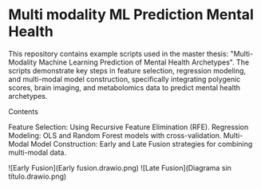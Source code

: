 # Multi modality ML Prediction Mental Health

This repository contains example scripts used in the master thesis: "Multi-Modality Machine Learning Prediction of Mental Health Archetypes". The scripts demonstrate key steps in feature selection, regression modeling, and multi-modal model construction, specifically integrating polygenic scores, brain imaging, and metabolomics data to predict mental health archetypes.

Contents

Feature Selection: Using Recursive Feature Elimination (RFE).
Regression Modeling: OLS and Random Forest models with cross-validation.
Multi-Modal Model Construction: Early and Late Fusion strategies for combining multi-modal data.

![Early Fusion](Early fusion.drawio.png)
![Late Fusion](Diagrama sin título.drawio.png)

